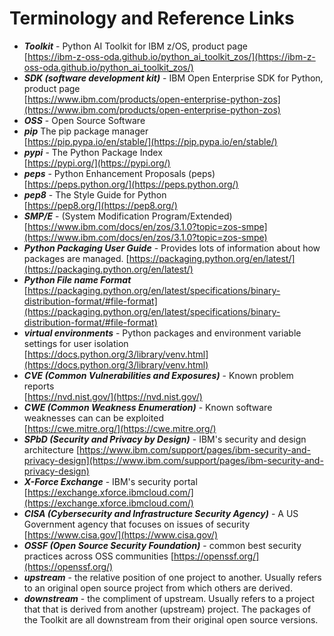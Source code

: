 # Terminology and Reference Links
- _**Toolkit**_ - Python AI Toolkit for IBM z/OS, product page  
    [https://ibm-z-oss-oda.github.io/python_ai_toolkit_zos/](https://ibm-z-oss-oda.github.io/python_ai_toolkit_zos/)
- _**SDK (software development kit)**_ - IBM Open Enterprise SDK for Python, product page  
    [https://www.ibm.com/products/open-enterprise-python-zos](https://www.ibm.com/products/open-enterprise-python-zos)
- _**OSS**_ - Open Source Software
- _**pip**_ The pip package manager  
    [https://pip.pypa.io/en/stable/](https://pip.pypa.io/en/stable/)
- _**pypi**_ - The Python Package Index  
    [https://pypi.org/](https://pypi.org/)
- _**peps**_ - Python Enhancement Proposals (peps)  
    [https://peps.python.org/](https://peps.python.org/)
- _**pep8**_ - The Style Guide for Python  
    [https://pep8.org/](https://pep8.org/)
- _**SMP/E**_ -  (System Modification Program/Extended)  
    [https://www.ibm.com/docs/en/zos/3.1.0?topic=zos-smpe](https://www.ibm.com/docs/en/zos/3.1.0?topic=zos-smpe)
- _**Python Packaging User Guide**_ - Provides lots of information about how packages are managed.
    [https://packaging.python.org/en/latest/](https://packaging.python.org/en/latest/)
- _**Python File name Format**_  
    [https://packaging.python.org/en/latest/specifications/binary-distribution-format/#file-format](https://packaging.python.org/en/latest/specifications/binary-distribution-format/#file-format)
- _**virtual environments**_ - Python packages and environment variable settings for user isolation  
    [https://docs.python.org/3/library/venv.html](https://docs.python.org/3/library/venv.html)
- _**CVE (Common Vulnerabilities and Exposures)**_ - Known problem reports  
    [https://nvd.nist.gov/](https://nvd.nist.gov/)
- _**CWE (Common Weakness Enumeration)**_ - Known software weaknesses can can be exploited  
    [https://cwe.mitre.org/](https://cwe.mitre.org/)
- _**SPbD (Security and Privacy by Design)**_ - IBM's security and design architecture
    [https://www.ibm.com/support/pages/ibm-security-and-privacy-design](https://www.ibm.com/support/pages/ibm-security-and-privacy-design)
- _**X-Force Exchange**_ - IBM's security portal  
    [https://exchange.xforce.ibmcloud.com/](https://exchange.xforce.ibmcloud.com/)
- _**CISA (Cybersecurity and Infrastructure Security Agency)**_ - A US Government agency that focuses 
on issues of security
    [https://www.cisa.gov/](https://www.cisa.gov/)
- _**OSSF (Open Source Security Foundation)**_ - common best security practices across OSS communities
    [https://openssf.org/](https://openssf.org/)
- _**upstream**_ - the relative position of one project to another.  Usually refers to an original 
    open source project from which others are derived.
- _**downstream**_ - the compliment of upstream.  Usually refers to a project that that is derived
    from another (upstream) project.  The packages of the Toolkit are all downstream from their 
    original open source versions.